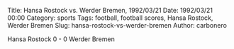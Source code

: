 Title: Hansa Rostock vs. Werder Bremen, 1992/03/21
Date: 1992/03/21 00:00
Category: sports
Tags: football, football scores, Hansa Rostock, Werder Bremen
Slug: hansa-rostock-vs-werder-bremen
Author: carbonero


Hansa Rostock 0 - 0 Werder Bremen
